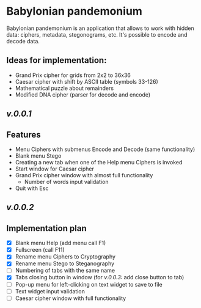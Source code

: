 # Babylonian pandemonium
Babylonian pandemonium is an application that allows to work with hidden data: ciphers, metadata, stegonograms, etc. It's possible to encode and decode data.

## Ideas for implementation:
- Grand Prix cipher for grids from 2x2 to 36x36
- Caesar cipher with shift by ASCII table (symbols 33-126)
- Mathematical puzzle about remainders
- Modified DNA cipher (parser for decode and encode)

## _v.0.0.1_
## Features

- Menu Ciphers with submenus Encode and Decode (same functionality)
- Blank menu Stego
- Creating a new tab when one of the Help menu Ciphers is invoked
- Start window for Caesar cipher
- Grand Prix cipher window with almost full functionality
  - Number of words input validation
- Quit with Esc

## _v.0.0.2_
## Implementation plan

* [x] Blank menu Help (add menu call F1)
* [x] Fullscreen (call F11)
* [x] Rename menu Ciphers to Cryptography
* [x] Rename menu Stego to Steganography
* [ ] Numbering of tabs with the same name
* [x] Tabs closing button in window (for _v.0.0.3:_ add close button to tab)
* [ ] Pop-up menu for left-clicking on text widget to save to file
* [ ] Text widget input validation
* [ ] Caesar cipher window with full functionality
